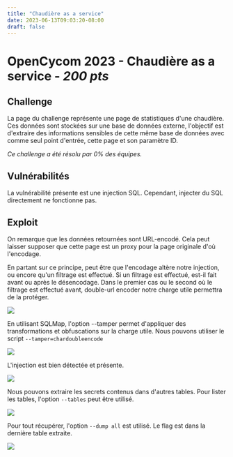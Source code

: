 ```yaml
---
title: "Chaudière as a service"
date: 2023-06-13T09:03:20-08:00
draft: false
---
```


# OpenCycom 2023 - Chaudière as a service - *200 pts*

## Challenge

La page du challenge représente une page de statistiques d'une chaudière. Ces données sont stockées sur une base de données externe, l'objectif est d'extraire des informations sensibles de cette même base de données avec comme seul point d'entrée, cette page et son paramètre ID.

*Ce challenge a été résolu par 0% des équipes.*

## Vulnérabilités

La vulnérabilité présente est une injection SQL. Cependant, injecter du SQL directement ne fonctionne pas.

## Exploit

On remarque que les données retournées sont URL-encodé. Cela peut laisser supposer que cette page est un proxy pour la page originale d'où l'encodage.

En partant sur ce principe, peut être que l'encodage altère notre injection, ou encore qu'un filtrage est effectué. Si un filtrage est effectué, est-il fait avant ou après le désencodage.
Dans le premier cas ou le second où le filtrage est effectué avant, double-url encoder notre charge utile permettra de la protéger.

![](/images/008/01.png)

En utilisant SQLMap, l'option --tamper permet d'appliquer des transformations et obfuscations sur la charge utile. Nous pouvons utiliser le script `--tamper=chardoubleencode`

![](/images/008/02.png)

L'injection est bien détectée et présente.

![](/images/008/03.png)

Nous pouvons extraire les secrets contenus dans d'autres tables.
Pour lister les tables, l'option `--tables` peut être utilisé.

![](/images/008/04.png)

Pour tout récupérer, l'option `--dump all` est utilisé.
Le flag est dans la dernière table extraite.

![](/images/008/05.png)



